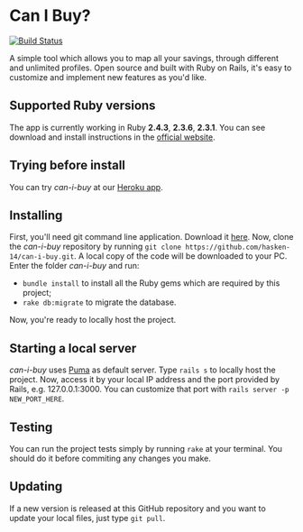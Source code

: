 # Can I Buy?

[![Build Status](https://travis-ci.org/hasken-14/can-i-buy.svg?branch=master)](https://travis-ci.org/hasken-14/can-i-buy)

A simple tool which allows you to map all your savings, through different and unlimited profiles. Open source and built with Ruby on Rails, it's easy to customize and implement new features as you'd like.

## Supported Ruby versions

The app is currently working in Ruby __2.4.3__, __2.3.6__, __2.3.1__. You can see download and install instructions in the [official website](https://www.ruby-lang.org/en/).

## Trying before install

You can try _can-i-buy_ at our [Heroku app](https://can-i-buy.herokuapp.com/).

## Installing

First, you'll need git command line application. Download it [here](https://git-scm.com/downloads).
Now, clone the _can-i-buy_ repository by running `git clone https://github.com/hasken-14/can-i-buy.git`. A local copy of the code will be downloaded to your PC. Enter the folder _can-i-buy_ and run:

* `bundle install` to install all the Ruby gems which are required by this project;
* `rake db:migrate` to migrate the database.

Now, you're ready to locally host the project.

## Starting a local server

_can-i-buy_ uses [Puma](https://github.com/puma/puma) as default server. Type `rails s` to locally host the project.
Now, access it by your local IP address and the port provided by Rails, e.g. 127.0.0.1:3000. You can customize that port with `rails server -p NEW_PORT_HERE`.

## Testing

You can run the project tests simply by running `rake` at your terminal. You should do it before commiting any changes you make.

## Updating

If a new version is released at this GitHub repository and you want to update your local files, just type `git pull`.
